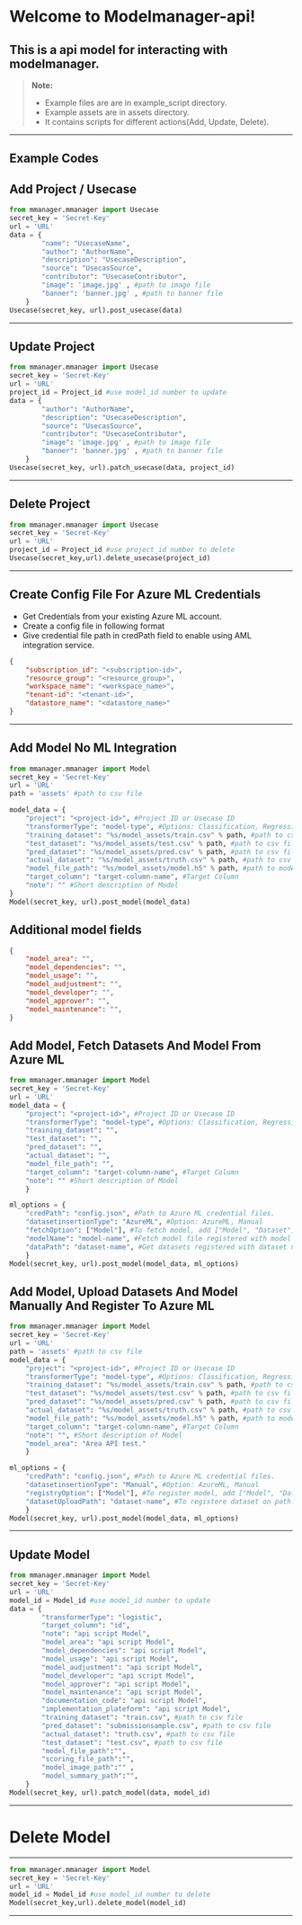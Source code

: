 ﻿# Welcome to Modelmanager-api!

## This is a api model for interacting with modelmanager.

> **Note:**
>
> - Example files are are in example_script directory.
> - Example assets are in assets directory.
> - It contains scripts for different actions(Add, Update, Delete).

---

## **Example Codes**

## Add Project / Usecase

```python
from mmanager.mmanager import Usecase
secret_key = 'Secret-Key'
url = 'URL'
data = {
		"name": "UsecaseName",
		"author": "AuthorName",
		"description": "UsecaseDescription",
		"source": "UsecasSource",
		"contributor": "UsecaseContributor",
		"image": 'image.jpg' , #path to image file
		"banner": 'banner.jpg' , #path to banner file
	}
Usecase(secret_key, url).post_usecase(data)
```

---

## Update Project

```python
from mmanager.mmanager import Usecase
secret_key = 'Secret-Key'
url = 'URL'
project_id = Project_id #use model_id number to update
data = {
		"author": "AuthorName",
		"description": "UsecaseDescription",
		"source": "UsecasSource",
		"contributor": "UsecaseContributor",
		"image": 'image.jpg' , #path to image file
		"banner": 'banner.jpg' , #path to banner file
	}
Usecase(secret_key, url).patch_usecase(data, project_id)
```

---

## Delete Project

```python
from mmanager.mmanager import Usecase
secret_key = 'Secret-Key'
url = 'URL'
project_id = Project_id #use project_id number to delete
Usecase(secret_key,url).delete_usecase(project_id)
```

---


## Create Config File For Azure ML Credentials
- Get Credentials from your existing Azure ML account.
- Create a config file in following format 
- Give credential file path in credPath field to enable using AML integration service.

```json
{
    "subscription_id": "<subscription-id>",
    "resource_group": "<resource_group>",
    "workspace_name": "<workspace_name>",
    "tenant-id": "<tenant-id>",
    "datastore_name": "<datastore_name>"
}
```

---

## Add Model No ML Integration

```python
from mmanager.mmanager import Model
secret_key = 'Secret-Key'
url = 'URL'
path = 'assets' #path to csv file

model_data = {
    "project": "<project-id>", #Project ID or Usecase ID
    "transformerType": "model-type", #Options: Classification, Regression, Forcasting
    "training_dataset": "%s/model_assets/train.csv" % path, #path to csv file
    "test_dataset": "%s/model_assets/test.csv" % path, #path to csv file
    "pred_dataset": "%s/model_assets/pred.csv" % path, #path to csv file
    "actual_dataset": "%s/model_assets/truth.csv" % path, #path to csv file
    "model_file_path": "%s/model_assets/model.h5" % path, #path to model file
    "target_column": "target-column-name", #Target Column
    "note": "" #Short description of Model
}
Model(secret_key, url).post_model(model_data)
```
## Additional model fields
```json
{
    "model_area": "",
    "model_dependencies": "",
    "model_usage": "",
    "model_audjustment": "",
    "model_developer": "",
    "model_approver": "",
    "model_maintenance": "",
}
```
## Add Model, Fetch Datasets And Model From Azure ML

```python
from mmanager.mmanager import Model
secret_key = 'Secret-Key'
url = 'URL'
model_data = {
    "project": "<project-id>", #Project ID or Usecase ID
    "transformerType": "model-type", #Options: Classification, Regression, Forcasting
    "training_dataset": "",
    "test_dataset": "",
    "pred_dataset": "",
    "actual_dataset": "", 
    "model_file_path": "", 
    "target_column": "target-column-name", #Target Column
    "note": "" #Short description of Model
    }

ml_options = {
    "credPath": "config.json", #Path to Azure ML credential files.
    "datasetinsertionType": "AzureML", #Option: AzureML, Manual
    "fetchOption": ["Model"], #To fetch model, add ["Model", "Dataset"] to fetch both model and datasets.
    "modelName": "model-name", #Fetch model file registered with model name.
    "dataPath": "dataset-name", #Get datasets registered with dataset name.
    }
Model(secret_key, url).post_model(model_data, ml_options)
```
## Add Model, Upload Datasets And Model Manually And Register To Azure ML

```python
from mmanager.mmanager import Model
secret_key = 'Secret-Key'
url = 'URL'
path = 'assets' #path to csv file
model_data = {
    "project": "<project-id>", #Project ID or Usecase ID
    "transformerType": "model-type", #Options: Classification, Regression, Forcasting
    "training_dataset": "%s/model_assets/train.csv" % path, #path to csv file
    "test_dataset": "%s/model_assets/test.csv" % path, #path to csv file
    "pred_dataset": "%s/model_assets/pred.csv" % path, #path to csv file
    "actual_dataset": "%s/model_assets/truth.csv" % path, #path to csv file
    "model_file_path": "%s/model_assets/model.h5" % path, #path to model file
    "target_column": "target-column-name", #Target Column
    "note": "", #Short description of Model
    "model_area": "Area API test."
    }

ml_options = {
    "credPath": "config.json", #Path to Azure ML credential files.
    "datasetinsertionType": "Manual", #Option: AzureML, Manual
    "registryOption": ["Model"], #To register model, add ["Model", "Dataset"] to register both model and datasets.
    "datasetUploadPath": "dataset-name", #To registere dataset on path.
    }
Model(secret_key, url).post_model(model_data, ml_options)
```
---

## Update Model

```python
from mmanager.mmanager import Model
secret_key = 'Secret-Key'
url = 'URL'
model_id = Model_id #use model_id number to update
data = {
		"transformerType": "logistic",
		"target_column": "id",
		"note": "api script Model",
		"model_area": "api script Model",
		"model_dependencies": "api script Model",
		"model_usage": "api script Model",
		"model_audjustment": "api script Model",
		"model_developer": "api script Model",
		"model_approver": "api script Model",
		"model_maintenance": "api script Model",
		"documentation_code": "api script Model",
		"implementation_plateform": "api script Model",
		"training_dataset": "train.csv", #path to csv file
		"pred_dataset": "submissionsample.csv", #path to csv file
		"actual_dataset": "truth.csv", #path to csv file
		"test_dataset": "test.csv", #path to csv file
		"model_file_path":"",
	    "scoring_file_path":"",
		"model_image_path":"" ,
    	"model_summary_path":"",
	}
Model(secret_key, url).patch_model(data, model_id)
```

---

# Delete Model

---

```python
from mmanager.mmanager import Model
secret_key = 'Secret-Key'
url = 'URL'
model_id = Model_id #use model_id number to delete
Model(secret_key,url).delete_model(model_id)
```

---
